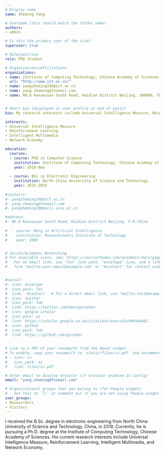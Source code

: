 ```yaml
---
# Display name
name: Zheming Yang

# Username (this should match the folder name)
authors:
- admin

# Is this the primary user of the site?
superuser: true

# Role/position
role: PhD Student

# Organizations/Affiliations
organizations:
- name: Institute of Computing Technology, Chinese Academy of Sciences
  url: "http://www.ict.ac.cn/"
- name: yangzheming19b@ict.ac.cn
- name: yang.zheming@foxmail.com
- name: NO.6 Kexueyuan South Road, Haidian District Beijing, 100000, China


# Short bio (displayed in user profile at end of posts)
bio: My research interests include Universal Intelligence Measure, Reinforcement Learning and Intelligent Multimedia.

interests:
- Universal Intelligence Measure
- Reinforcement Learning
- Intelligent Multimedia
- Network Economy

education:
  courses:
  - course: PhD in Computer Science
    institution: Institute of Computing Technology, Chinese Academy of Sciences
    year: 2019-Now
    
  - course: BSc in Electronic Engineering
    institution: North China University of Science and Technology
    year: 2015-2019
    
#contacts:
#- yangzheming19b@ict.ac.cn
#- yang.zheming@foxmail.com
#- yangzheming19@mails.ucas.ac.cn

#address:
#- NO.6 Kexueyuan South Road, Haidian District Beijing, P.R.China
  
#  - course: MEng in Artificial Intelligence
#    institution: Massachusetts Institute of Technology
#    year: 2009


# Social/Academic Networking
# For available icons, see: https://sourcethemes.com/academic/docs/page-builder/#icons
#   For an email link, use "fas" icon pack, "envelope" icon, and a link in the
#   form "mailto:your-email@example.com" or "#contact" for contact widget.


#social:
#- icon: envelope
#  icon_pack: fas
#  link: '#contact'  # For a direct email link, use "mailto:test@example.org".
#- icon: twitter
#  icon_pack: fab
#  link: https://twitter.com/GeorgeCushen
#- icon: google-scholar
#  icon_pack: ai
#  link: https://scholar.google.co.uk/citations?user=sIwtMXoAAAAJ
#- icon: github
#  icon_pack: fab
#  link: https://github.com/gcushen
  
  
# Link to a PDF of your resume/CV from the About widget.
# To enable, copy your resume/CV to `static/files/cv.pdf` and uncomment the lines below.
# - icon: cv
#   icon_pack: ai
#   link: files/cv.pdf

# Enter email to display Gravatar (if Gravatar enabled in Config)
email: "yang.zheming@foxmail.com"

# Organizational groups that you belong to (for People widget)
#   Set this to `[]` or comment out if you are not using People widget.
user_groups:
- Researchers
- Visitors
---
```


I received the B.Sc. degree in electronic engineering from North China University of Science and Technology, China, in 2019. Currently, he is pursuing a Ph.D. degree at the Institute of Computing Technology, Chinese Academy of Sciences.
His current research interests include Universal Intelligence Measure, Reinforcement Learning, Intelligent Multimedia,
and Network Economy.
